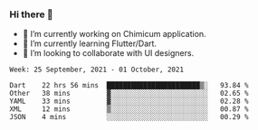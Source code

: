 ### Hi there 👋

<!--
**devcat37/devcat37** is a ✨ _special_ ✨ repository because its `README.md` (this file) appears on your GitHub profile.-->


- 🔭 I’m currently working on Chimicum application.
- 🌱 I’m currently learning Flutter/Dart.
- 👯 I’m looking to collaborate with UI designers.
<!-- - 🤔 I’m looking for help with ... -->

<!--START_SECTION:waka-->
```text
Week: 25 September, 2021 - 01 October, 2021

Dart    22 hrs 56 mins  ███████████████████████▒░   93.84 % 
Other   38 mins         ▓░░░░░░░░░░░░░░░░░░░░░░░░   02.65 % 
YAML    33 mins         ▓░░░░░░░░░░░░░░░░░░░░░░░░   02.28 % 
XML     12 mins         ▒░░░░░░░░░░░░░░░░░░░░░░░░   00.87 % 
JSON    4 mins          ░░░░░░░░░░░░░░░░░░░░░░░░░   00.29 % 
```
<!--END_SECTION:waka-->
